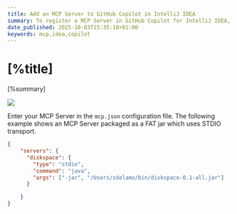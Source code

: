 ```yaml
---
title: Add an MCP Server to GitHub Copilot in IntelliJ IDEA
summary: To register a MCP Server in GitHub Copilot for IntelliJ IDEA, change to `Agent` model, click the `Tools` icon and click `Add More Tools...`
date_published: 2025-10-03T15:35:18+01:00
keywords: mcp,idea,copilot
---
```


# [%title]

[%summary]

![](https://images.sergiodelamo.com/intellij-idea-copilot-mcp-server.png)

Enter your MCP Server in the `mcp.json` configuration file. The following example shows an MCP Server packaged as a FAT jar which uses STDIO transport. 

```json
{
	"servers": {
	  "diskspace": {
		"type": "stdio",
		"command": "java",
		"args": ["-jar", "/Users/sdelamo/bin/diskspace-0.1-all.jar"]
	  }

	}
}
```